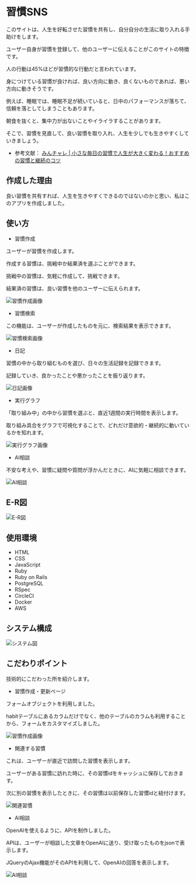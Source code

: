 # 習慣SNS
このサイトは、人生を好転させた習慣を共有し、自分自分の生活に取り入れる手助けをします。

ユーザー自身が習慣を登録して、他のユーザーに伝えることがこのサイトの特徴です。

人の行動は45%ほどが習慣的な行動だと言われています。

身につけている習慣が良ければ、良い方向に動き、良くないものであれば、悪い方向に動きそうです。

例えば、睡眠では、睡眠不足が続いていると、日中のパフォーマンスが落ちて、信頼を落としてしまうこともあります。

朝食を抜くと、集中力が出ないことやイライラすることがあります。

そこで、習慣を見直して、良い習慣を取り入れ、人生を少しでも生きやすくしていきましょう。

- 参考文献： [みんチャレ | 小さな毎日の習慣で人生が大きく変わる！おすすめの習慣と継続のコツ](https://minchalle.com/blog/recommended-daily-habits#1-145)

## 作成した理由

良い習慣を共有すれば、人生を生きやすくできるのではないのかと思い、私はこのアプリを作成しました。

## 使い方

- 習慣作成

ユーザーが習慣を作成します。

作成する習慣は、挑戦中か結果済を選ぶことができます。

挑戦中の習慣は、気軽に作成して、挑戦できます。

結果済の習慣は、良い習慣を他のユーザーに伝えられます。

![習慣作成画像](./README-image/habit_creation.png)

- 習慣検索

この機能は、ユーザーが作成したものを元に、検索結果を表示できます。

![習慣検索画像](./README-image/habit_search.png)

- 日記

習慣の中から取り組むものを選び、日々の生活記録を記録できます。

記録していき、良かったことや悪かったことを振り返ります。

![日記画像](./README-image/diary.png)

- 実行グラフ

「取り組み中」の中から習慣を選ぶと、直近1週間の実行時間を表示します。

取り組み具合をグラフで可視化することで、どれだけ意欲的・継続的に動いているかを知れます。

![実行グラフ画像](./README-image/doing_time_chart.png)

- AI相談

不安な考えや、習慣に疑問や質問が浮かんだときに、AIに気軽に相談できます。

![AI相談](./README-image/AI_consult.png)

## E-R図

![E-R図](./README-image/erd.png)

## 使用環境

- HTML
- CSS
- JavaScript
- Ruby
- Ruby on Rails
- PostgreSQL
- RSpec
- CircleCI
- Docker
- AWS

## システム構成

![システム図](./README-image/system.png)

## こだわりポイント

技術的にこだわった所を紹介します。

- 習慣作成・更新ページ

フォームオブジェクトを利用しました。

habitテーブルにあるカラムだけでなく、他のテーブルのカラムも利用することから、フォームをカスタマイズしました。


![習慣作成画像](./README-image/habit_creation.png)

- 関連する習慣

これは、ユーザーが直近で訪問した習慣を表示します。

ユーザーがある習慣に訪れた時に、その習慣idをキャッシュに保存しておきます。

次に別の習慣を表示したときに、その習慣は以前保存した習慣idと紐付けます。

![関連習慣](./README-image/related_habit.png)

- AI相談

OpenAIを使えるように、APIを制作しました。

APIは、ユーザーが相談した文章をOpenAIに送り、受け取ったものをjsonで表示します。

JQueryのAjax機能がそのAPIを利用して、OpenAIの回答を表示します。

![AI相談](./README-image/AI_consult.png)
